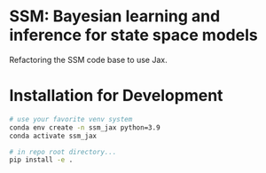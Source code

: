 # SSM: Bayesian learning and inference for state space models

Refactoring the SSM code base to use Jax.

# Installation for Development

```bash
# use your favorite venv system
conda env create -n ssm_jax python=3.9
conda activate ssm_jax

# in repo root directory...
pip install -e .
```

